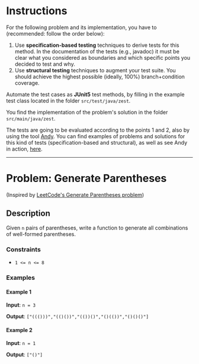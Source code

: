 <!--NO_HARDWRAPS-->

# Instructions

For the following problem and its implementation, you have to (recommended: follow the order below):

1. Use **specification-based testing** techniques to derive tests for this method. In the documentation of the tests (e.g., javadoc) it must be clear what you considered as boundaries and which specific points you decided to test and why.
2. Use **structural testing** techniques to augment your test suite. You should achieve the highest possible (ideally, 100%) branch+condition coverage.

Automate the test cases as **JUnit5** test methods, by filling in the example test class located in the folder `src/test/java/zest`.

You find the implementation of the problem's solution in the folder `src/main/java/zest`.

The tests are going to be evaluated according to the points 1 and 2, also by using the tool [Andy](https://github.com/cse1110/andy). You can find examples of problems and solutions for this kind of tests (specification-based and structural), as well as see Andy in action, [here](https://github.com/cse1110/assignments/tree/main/domain-and-structural-testing).

---

# Problem: Generate Parentheses
(Inspired by [LeetCode's Generate Parentheses problem](https://leetcode.com/problems/generate-parentheses/))

## Description

Given `n` pairs of parentheses, write a function to generate all combinations of well-formed parentheses.

### Constraints
-   `1 <= n <= 8`

### Examples

#### Example 1

**Input**: `n = 3`

**Output**: `["((()))","(()())","(())()","()(())","()()()"]`


#### Example 2

**Input**: `n = 1`

**Output**: `["()"] `





